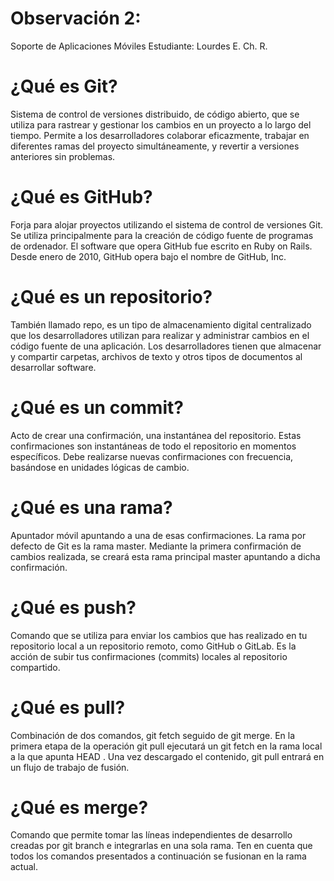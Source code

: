 # Observación 2:
Soporte de Aplicaciones Móviles
Estudiante: Lourdes E. Ch. R.

# ¿Qué es Git?

Sistema de control de versiones distribuido, de código abierto, que se utiliza para rastrear y gestionar los cambios en un proyecto a lo largo del tiempo. Permite a los desarrolladores colaborar eficazmente, trabajar en diferentes ramas del proyecto simultáneamente, y revertir a versiones anteriores sin problemas. 

# ¿Qué es GitHub?

Forja para alojar proyectos utilizando el sistema de control de versiones Git. Se utiliza principalmente para la creación de código fuente de programas de ordenador. El software que opera GitHub fue escrito en Ruby on Rails. Desde enero de 2010, GitHub opera bajo el nombre de GitHub, Inc.

# ¿Qué es un repositorio?

También llamado repo, es un tipo de almacenamiento digital centralizado que los desarrolladores utilizan para realizar y administrar cambios en el código fuente de una aplicación. Los desarrolladores tienen que almacenar y compartir carpetas, archivos de texto y otros tipos de documentos al desarrollar software.

# ¿Qué es un commit?

Acto de crear una confirmación, una instantánea del repositorio. Estas confirmaciones son instantáneas de todo el repositorio en momentos específicos. Debe realizarse nuevas confirmaciones con frecuencia, basándose en unidades lógicas de cambio.

# ¿Qué es una rama?

Apuntador móvil apuntando a una de esas confirmaciones. La rama por defecto de Git es la rama master. Mediante la primera confirmación de cambios realizada, se creará esta rama principal master apuntando a dicha confirmación.

# ¿Qué es push?

Comando que se utiliza para enviar los cambios que has realizado en tu repositorio local a un repositorio remoto, como GitHub o GitLab. Es la acción de subir tus confirmaciones (commits) locales al repositorio compartido. 

# ¿Qué es pull?

Combinación de dos comandos, git fetch seguido de git merge. En la primera etapa de la operación git pull ejecutará un git fetch en la rama local a la que apunta HEAD . Una vez descargado el contenido, git pull entrará en un flujo de trabajo de fusión.

# ¿Qué es merge?

Comando que permite tomar las líneas independientes de desarrollo creadas por git branch e integrarlas en una sola rama. Ten en cuenta que todos los comandos presentados a continuación se fusionan en la rama actual.
